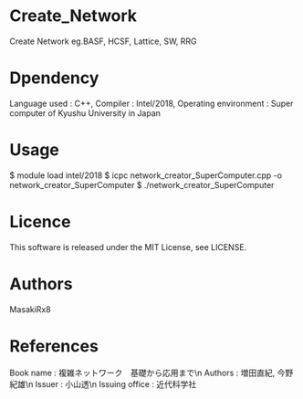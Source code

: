 # Create_Network
Create Network  eg.BASF, HCSF, Lattice, SW, RRG
# Dpendency
Language used : C++,  Compiler : Intel/2018, Operating environment :  Super computer of Kyushu University in Japan
# Usage
$ module load intel/2018
$ icpc network_creator_SuperComputer.cpp -o network_creator_SuperComputer
$ ./network_creator_SuperComputer
# Licence
This software is released under the MIT License, see LICENSE.
# Authors
MasakiRx8
# References
Book name : 複雑ネットワーク　基礎から応用まで\n
Authors : 増田直紀, 今野紀雄\n
Issuer : 小山透\n
Issuing office : 近代科学社
